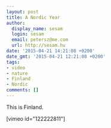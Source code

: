 ```yaml
---
layout: post
title: A Nordic Year
author:
  display_name: sesam
  login: sesam
  email: petersz@me.com
  url: http://sesam.hu
date: '2015-04-21 14:21:08 +0200'
date_gmt: '2015-04-21 12:21:08 +0200'
tags:
- video
- nature
- Finland
- Nordic
comments: []
---
```


This is Finland.

[vimeo id="122222811"]
